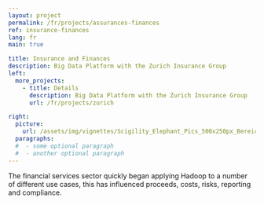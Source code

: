 ```yaml
---
layout: project
permalink: /fr/projects/assurances-finances
ref: insurance-finances
lang: fr
main: true

title: Insurance and Finances
description: Big Data Platform with the Zurich Insurance Group
left:
  more_projects:
    - title: Details
      description: Big Data Platform with the Zurich Insurance Group
      url: /fr/projects/zurich

right:
  picture:
    url: /assets/img/vignettes/Scigility_Elephant_Pics_500x250px_Bereich_4.jpg
  paragraphs:
  #  - some optional paragraph
  #  - another optional paragraph
---
```


The financial services sector quickly began applying Hadoop to a number of different use cases, this has influenced proceeds, costs, risks, reporting and compliance.  